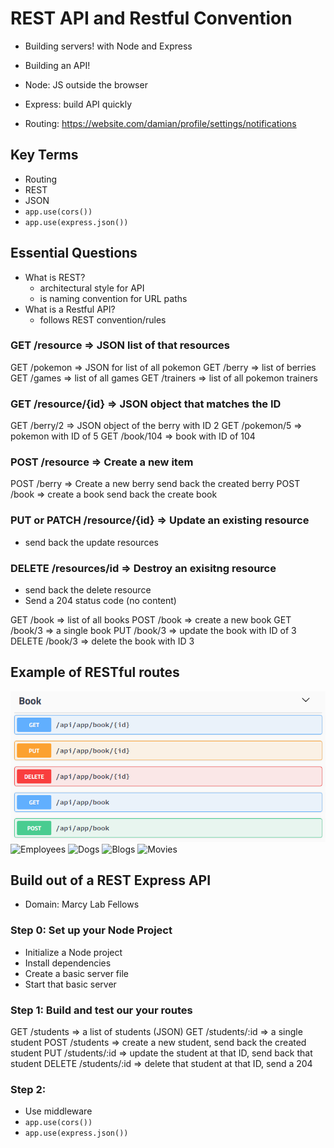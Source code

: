 # REST API and Restful Convention
- Building servers! with Node and Express
- Building an API!
- Node: JS outside the browser
- Express: build API quickly 

- Routing: https://website.com/damian/profile/settings/notifications 

## Key Terms
+ Routing
+ REST
+ JSON
+ `app.use(cors())`
+ `app.use(express.json())`

## Essential Questions
* What is REST? 
  - architectural style for API
  - is naming convention for URL paths
* What is a Restful API? 
  - follows REST convention/rules

### GET /resource => JSON list of that resources
GET /pokemon     => JSON for list of all pokemon 
GET /berry       => list of berries
GET /games       => list of all games 
GET /trainers    => list of all pokemon trainers  

### GET /resource/{id} => JSON object that matches the ID
GET /berry/2    => JSON object of the berry with ID 2
GET /pokemon/5  => pokemon with ID of 5
GET /book/104   => book with ID of 104 

### POST /resource => Create a new item 
POST /berry     => Create a new berry send back the created berry 
POST /book      => create a book send back the create book 

### PUT or PATCH /resource/{id} => Update an existing resource
- send back the update resources

### DELETE /resources/id => Destroy an exisitng resource
- send back the delete resource
- Send a 204 status code (no content)


GET    /book    => list of all books
POST   /book    => create a new book
GET    /book/3  => a single book 
PUT    /book/3  => update the book with ID of 3
DELETE /book/3  => delete the book with ID 3

## Example of RESTful routes

![Books](https://raw.githubusercontent.com/abpframework/abp/rel-4.4/docs/en/images/bookstore-apis.png)
![Employees](https://www.pragimtech.com/blog/contribute/article_images/1220210623193527/rest-api-with-.net-5.jpg)
![Dogs](https://miro.medium.com/max/1135/1*E4WwbdA-NSJJimYZA9r6Cg.png)
![Blogs](https://miro.medium.com/max/1400/1*M0hdLsgbzelOFuq-1BVH-g.png)
![Movies](https://uploads.sitepoint.com/wp-content/uploads/2014/07/1405379671IMG01.png)



## Build out of a REST Express API
- Domain: Marcy Lab Fellows

### Step 0: Set up your Node Project
- Initialize a Node project
- Install dependencies
- Create a basic server file
- Start that basic server

### Step 1: Build and test our your routes
GET /students         => a list of students (JSON)
GET /students/:id     => a single student
POST /students        => create a new student, send back the created student
PUT /students/:id     => update the student at that ID, send back that student 
DELETE /students/:id  => delete that student at that ID, send a 204 

### Step 2:
- Use middleware
- `app.use(cors())`
- `app.use(express.json())`